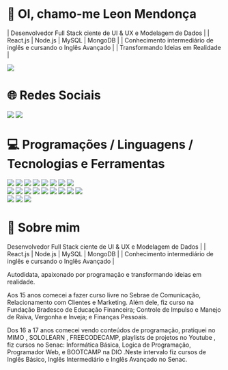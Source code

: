 # 👋 OI, chamo-me Leon Mendonça 
| Desenvolvedor Full Stack ciente de UI & UX e Modelagem de Dados | | React.js | Node.js | MySQL | MongoDB | | Conhecimento intermediário de inglês e cursando o Inglês Avançado | | Transformando Ideias em Realidade |

<picture>
  <source
    srcset="https://github-readme-stats.vercel.app/api?username=CrazyAsura&show_icons=true&theme=holi"
    media="(prefers-color-scheme: dark)"
  />
  <source
    srcset="https://github-readme-stats.vercel.app/api?username=CrazyAsura&show_icons=true"
    media="(prefers-color-scheme: light), (prefers-color-scheme: no-preference)"
  />
  <img src="https://github-readme-stats.vercel.app/api?username=CrazyAsura&show_icons=true" />
</picture>

# 🌐 Redes Sociais

  <section>
   <a href="https://www.linkedin.com/in/leonmendon%C3%A7atrindade?lipi=urn%3Ali%3Apage%3Ad_flagship3_profile_view_base_contact_details%3BaTg5famnRdqHKM2gs%2Frkhg%3D%3D"><img src="https://img.shields.io/badge/LinkedIn-0077B5?style=for-the-badge&logo=linkedin&logoColor=white"></a>
   <a href="https://github.com/CrazyAsura"><img src="https://img.shields.io/badge/GitHub-100000?style=for-the-badge&logo=github&logoColor=white"></a>
  </section>
  
# 💻 Programações / Linguagens / Tecnologias e Ferramentas
  <section>
    <img src="https://img.shields.io/badge/Windows-0078D6?style=for-the-badge&logo=windows&logoColor=white"> 
    <img src="https://img.shields.io/badge/GIT-E44C30?style=for-the-badge&logo=git&logoColor=white"> 
    <img src="https://img.shields.io/badge/GitHub-100000?style=for-the-badge&logo=github&logoColor=white">
    <img src="https://img.shields.io/badge/Shell_Script-121011?style=for-the-badge&logo=gnu-bash&logoColor=white">
    <img src="https://img.shields.io/badge/powershell-5391FE?style=for-the-badge&logo=powershell&logoColor=white">
    <img src="https://img.shields.io/badge/HTML5-E34F26?style=for-the-badge&logo=html5&logoColor=white">
    <img src="https://img.shields.io/badge/CSS3-1572B6?style=for-the-badge&logo=css3&logoColor=white">
    <img src="https://img.shields.io/badge/Sass-CC6699?style=for-the-badge&logo=sass&logoColor=white">
    <br>
    <img src="https://img.shields.io/badge/Bootstrap-563D7C?style=for-the-badge&logo=bootstrap&logoColor=white">
    <img src="https://img.shields.io/badge/Tailwind_CSS-38B2AC?style=for-the-badge&logo=tailwind-css&logoColor=white">
    <img src="https://img.shields.io/badge/JavaScript-323330?style=for-the-badge&logo=javascript&logoColor=F7DF1E">
    <img src="https://img.shields.io/badge/TypeScript-007ACC?style=for-the-badge&logo=typescript&logoColor=white">
    <img src="https://img.shields.io/badge/React-20232A?style=for-the-badge&logo=react&logoColor=61DAFB">
    <img src="https://img.shields.io/badge/Node.js-43853D?style=for-the-badge&logo=node.js&logoColor=white">
    <img src="https://img.shields.io/badge/Express.js-404D59?style=for-the-badge">
    <img src="https://img.shields.io/badge/PHP-777BB4?style=for-the-badge&logo=php&logoColor=white">
    <img src="https://img.shields.io/badge/Python-3776AB?style=for-the-badge&logo=python&logoColor=white">
    <br>
    <img src="https://img.shields.io/badge/MySQL-00000F?style=for-the-badge&logo=mysql&logoColor=white">
    <img src="https://img.shields.io/badge/PostgreSQL-316192?style=for-the-badge&logo=postgresql&logoColor=white">
    <img src="https://img.shields.io/badge/MongoDB-4EA94B?style=for-the-badge&logo=mongodb&logoColor=white">
  </section>

# 🧾 Sobre mim

<p>Desenvolvedor Full Stack ciente de UI & UX e Modelagem de Dados | | React.js | Node.js | MySQL | MongoDB | | Conhecimento intermediário de inglês e cursando o Inglês Avançado |

Autodidata, apaixonado por programação e transformando ideias em realidade.

Aos 15 anos comecei a fazer curso livre no Sebrae de Comunicação, Relacionamento com Clientes e Marketing. Além dele, fiz curso na Fundação Bradesco de Educação Financeira; Controle de Impulso e Manejo de Raiva, Vergonha e Inveja; e Finanças Pessoais.

Dos 16 a 17 anos comecei vendo conteúdos de programação, pratiquei no MIMO , SOLOLEARN , FREECODECAMP, playlists de projetos no Youtube , fiz cursos no Senac: Informática Básica, Logica de Programação, Programador Web, e BOOTCAMP na DIO .Neste intervalo fiz cursos de Inglês Básico, Inglês Intermediário e Inglês Avançado no Senac.</p>
<!---
CrazyAsura/CrazyAsura is a ✨ special ✨ repository because its `README.md` (this file) appears on your GitHub profile.
You can click the Preview link to take a look at your changes.
--->
